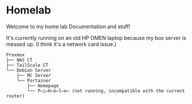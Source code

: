 # Homelab

Welcome to my home lab Documentation and stuff!

It's currently running on an old HP OMEN laptop because my box server is messed up. (I think it's a network card issue.)

```
Proxmox                  
├── NAS CT
├── TailScale CT
└── Debian Server
    ├── MC Server
    └── Portainer
        ├── Homepage
        └── P̶i̶H̶o̶l̶e̶ (not running, incompatible with the current router)
```
